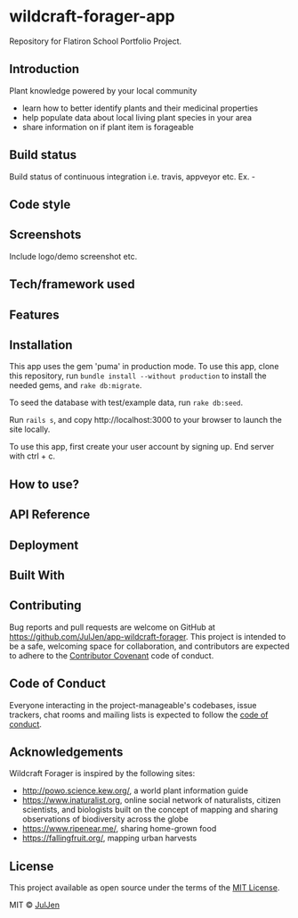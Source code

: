 # wildcraft-forager-app

Repository for Flatiron School Portfolio Project.

## Introduction

Plant knowledge powered by your local community
- learn how to better identify plants and their medicinal properties
- help populate data about local living plant species in your area
- share information on if plant item is forageable

## Build status
Build status of continuous integration i.e. travis, appveyor etc. Ex. -

## Code style


## Screenshots
Include logo/demo screenshot etc.

## Tech/framework used


## Features


## Installation
This app uses the gem 'puma' in production mode. To use this app, clone this repository, run `bundle install --without production` to install the needed gems, and `rake db:migrate`.

To seed the database with test/example data, run `rake db:seed`.

Run `rails s`, and copy http://localhost:3000 to your browser to launch the site locally.

To use this app, first create your user account by signing up. End server with ctrl + c.

## How to use?



## API Reference


## Deployment


## Built With


## Contributing

Bug reports and pull requests are welcome on GitHub at https://github.com/JulJen/app-wildcraft-forager. This project is intended to be a safe, welcoming space for collaboration, and contributors are expected to adhere to the [Contributor Covenant](http://contributor-covenant.org) code of conduct.

## Code of Conduct

Everyone interacting in the project-manageable's codebases, issue trackers, chat rooms and mailing lists is expected to follow the [code of conduct](https://github.com/JulJen/app-wildcraft-forager/blob/master/CODE_OF_CONDUCT.md).

## Acknowledgements

Wildcraft Forager is inspired by the following sites:

* http://powo.science.kew.org/, a world plant information guide
* https://www.inaturalist.org, online social network of naturalists, citizen scientists, and biologists built on the concept of mapping and sharing observations of biodiversity across the globe
* https://www.ripenear.me/, sharing home-grown food
* https://fallingfruit.org/, mapping urban harvests

## License

This project available as open source under the terms of the [MIT License](https://opensource.org/licenses/MIT).

MIT © [JulJen]()

